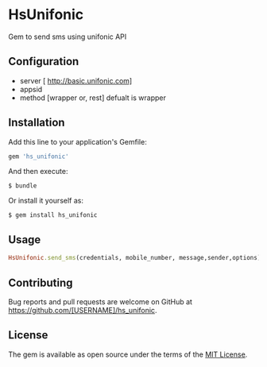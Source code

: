 # HsUnifonic

Gem to send sms using unifonic API

## Configuration 

- server [ http://basic.unifonic.com]
- appsid
- method [wrapper or, rest] defualt is wrapper

## Installation

Add this line to your application's Gemfile:

```ruby
gem 'hs_unifonic'
```

And then execute:

    $ bundle

Or install it yourself as:

    $ gem install hs_unifonic

## Usage

```ruby
HsUnifonic.send_sms(credentials, mobile_number, message,sender,options)
```


## Contributing

Bug reports and pull requests are welcome on GitHub at https://github.com/[USERNAME]/hs_unifonic.

## License

The gem is available as open source under the terms of the [MIT License](https://opensource.org/licenses/MIT).
